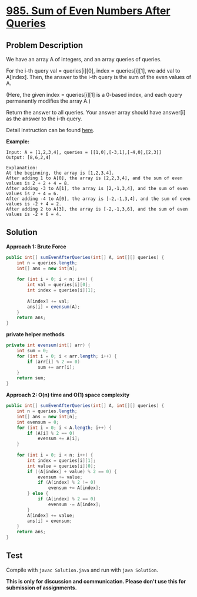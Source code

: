 # [985. Sum of Even Numbers After Queries][title]

## Problem Description

We have an array A of integers, and an array queries of queries.

For the i-th query val = queries[i][0], index = queries[i][1], we add val to A[index].  Then, the answer to the i-th query is the sum of the even values of A.

(Here, the given index = queries[i][1] is a 0-based index, and each query permanently modifies the array A.)

Return the answer to all queries.  Your answer array should have answer[i] as the answer to the i-th query.

Detail instruction can be found [here][title].

**Example:**

```
Input: A = [1,2,3,4], queries = [[1,0],[-3,1],[-4,0],[2,3]]
Output: [8,6,2,4]

Explanation: 
At the beginning, the array is [1,2,3,4].
After adding 1 to A[0], the array is [2,2,3,4], and the sum of even values is 2 + 2 + 4 = 8.
After adding -3 to A[1], the array is [2,-1,3,4], and the sum of even values is 2 + 4 = 6.
After adding -4 to A[0], the array is [-2,-1,3,4], and the sum of even values is -2 + 4 = 2.
After adding 2 to A[3], the array is [-2,-1,3,6], and the sum of even values is -2 + 6 = 4.
```

## Solution

**Approach 1: Brute Force**

```java
public int[] sumEvenAfterQueries(int[] A, int[][] queries) {
    int n = queries.length;
    int[] ans = new int[n];
    
    for (int i = 0; i < n; i++) {
        int val = queries[i][0];
        int index = queries[i][1];
        
        A[index] += val;
        ans[i] = evensum(A);
    }
    return ans;
}
```

**private helper methods**

```java
private int evensum(int[] arr) {
    int sum = 0;
    for (int i = 0; i < arr.length; i++) {
        if (arr[i] % 2 == 0)
            sum += arr[i];
    }
    return sum;
}
```

**Approach 2: O(n) time and O(1) space complexity**

```java
public int[] sumEvenAfterQueries(int[] A, int[][] queries) {
    int n = queries.length;
    int[] ans = new int[n];
    int evensum = 0;
    for (int i = 0; i < A.length; i++) {
        if (A[i] % 2 == 0)
            evensum += A[i];
    }
    
    for (int i = 0; i < n; i++) {
        int index = queries[i][1];
        int value = queries[i][0];
        if ((A[index] + value) % 2 == 0) {
            evensum += value;
            if (A[index] % 2 != 0)
                evensum += A[index];
        } else {
            if (A[index] % 2 == 0)
                evensum -= A[index];
        }
        A[index] += value;
        ans[i] = evensum;
    }
    return ans;
}
```

## Test

Compile with `javac Solution.java` and run with `java Solution`.


**This is only for discussion and communication. Please don't use this for submission of assignments.**

[title]: https://leetcode.com/problems/sum-of-even-numbers-after-queries/